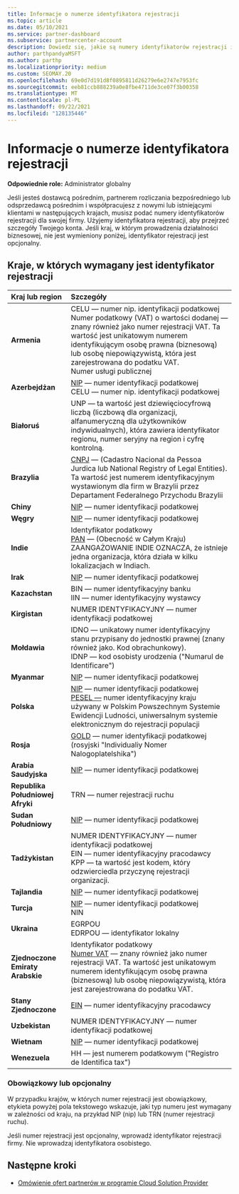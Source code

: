 ```yaml
---
title: Informacje o numerze identyfikatora rejestracji
ms.topic: article
ms.date: 05/10/2021
ms.service: partner-dashboard
ms.subservice: partnercenter-account
description: Dowiedz się, jakie są numery identyfikatorów rejestracji i czy są one obowiązkowe dla Twojego kraju.
author: parthpandyaMSFT
ms.author: parthp
ms.localizationpriority: medium
ms.custom: SEOMAY.20
ms.openlocfilehash: 69e0d7d191d8f0895811d26279e6e2747e7953fc
ms.sourcegitcommit: eeb81ccb888239a0e8fbe4711de3ce07f3b00358
ms.translationtype: MT
ms.contentlocale: pl-PL
ms.lasthandoff: 09/22/2021
ms.locfileid: "128135446"
---
```

# <a name="registration-id-number-information"></a>Informacje o numerze identyfikatora rejestracji

**Odpowiednie role:** Administrator globalny
 
Jeśli jesteś dostawcą pośrednim, partnerem rozliczania bezpośredniego lub odsprzedawcą pośrednim i współpracujesz z nowymi lub istniejącymi klientami w następujących krajach, musisz podać numery identyfikatorów rejestracji dla swojej firmy. Użyjemy identyfikatora rejestracji, aby przejrzeć szczegóły Twojego konta. Jeśli kraj, w którym prowadzenia działalności biznesowej, nie jest wymieniony poniżej, identyfikator rejestracji jest opcjonalny.

## <a name="countries-where-registration-id-is-required"></a>Kraje, w których wymagany jest identyfikator rejestracji

| **Kraj lub region** | **Szczegóły** |
|:--|:--|
| **Armenia** | CELU — numer nip. identyfikacji podatkowej<br>Numer podatkowy (VAT) o wartości dodanej — znany również jako numer rejestracji VAT. Ta wartość jest unikatowym numerem identyfikującym osobę prawna (biznesową) lub osobę niepowiązywistą, która jest zarejestrowana do podatku VAT.<br>Numer usługi publicznej |
| **Azerbejdżan**  | [NIP](http://www.oecd.org/tax/automatic-exchange/crs-implementation-and-assistance/tax-identification-numbers/Azerbaijan-TIN.pdf) — numer identyfikacji podatkowej<br>CELU — numer nip. identyfikacji podatkowej |
| **Białoruś**  | UNP — ta wartość jest dziewięciocyfrową liczbą (liczbową dla organizacji, alfanumeryczną dla użytkowników indywidualnych), która zawiera identyfikator regionu, numer seryjny na region i cyfrę kontrolną. |
|**Brazylia** | [CNPJ](http://www.oecd.org/tax/automatic-exchange/crs-implementation-and-assistance/tax-identification-numbers/Brazil-TIN.pdf) — (Cadastro Nacional da Pessoa Jurdica lub National Registry of Legal Entities). Ta wartość jest numerem identyfikacyjnym wystawionym dla firm w Brazylii przez Departament Federalnego Przychodu Brazylii  |
| **Chiny** | [NIP](http://www.oecd.org/tax/automatic-exchange/crs-implementation-and-assistance/tax-identification-numbers/China-TIN.pdf) — numer identyfikacji podatkowej |
| **Węgry**  | [NIP](http://www.oecd.org/tax/automatic-exchange/crs-implementation-and-assistance/tax-identification-numbers/Hungary-TIN.pdf) — numer identyfikacji podatkowej |
| **Indie** | Identyfikator podatkowy<br>[PAN](http://www.oecd.org/tax/automatic-exchange/crs-implementation-and-assistance/tax-identification-numbers/India-TIN.pdf) — (Obecność w Całym Kraju) ZAANGAŻOWANIE INDIE OZNACZA, że istnieje jedna organizacja, która działa w kilku lokalizacjach w Indiach. |
| **Irak** | [NIP](http://www.oecd.org/tax/automatic-exchange/crs-implementation-and-assistance/tax-identification-numbers/) — numer identyfikacji podatkowej |
| **Kazachstan**  | BIN — numer identyfikacyjny banku<br>IIN — numer identyfikacyjny wystawcy |
| **Kirgistan**  | NUMER IDENTYFIKACYJNY — numer identyfikacji podatkowej |
| **Mołdawia**  | IDNO — unikatowy numer identyfikacyjny stanu przypisany do jednostki prawnej (znany również jako. Kod obrachunkowy).<br>IDNP — kod osobisty urodzenia ("Numarul de Identificare") |
| **Myanmar** | [NIP](http://www.oecd.org/tax/automatic-exchange/crs-implementation-and-assistance/tax-identification-numbers/) — numer identyfikacji podatkowej |
| **Polska**  | [NIP](http://www.oecd.org/tax/automatic-exchange/crs-implementation-and-assistance/tax-identification-numbers/Poland-TIN.pdf) — numer identyfikacji podatkowej<br>[PESEL —](http://www.oecd.org/tax/automatic-exchange/crs-implementation-and-assistance/tax-identification-numbers/Poland-TIN.pdf) numer identyfikacyjny kraju używany w Polskim Powszechnym Systemie Ewidencji Ludności, uniwersalnym systemie elektronicznym do rejestracji populacji |
| **Rosja**  | [GOLD](http://www.oecd.org/tax/automatic-exchange/crs-implementation-and-assistance/tax-identification-numbers/Russia-TIN.pdf) — numer identyfikacji podatkowej (rosyjski "Individualiy Nomer Nalogoplatelshika") | 
| **Arabia Saudyjska** | [NIP](http://www.oecd.org/tax/automatic-exchange/crs-implementation-and-assistance/tax-identification-numbers/Saudi-Arabia-TIN.pdf) — numer identyfikacji podatkowej |
| **Republika Południowej Afryki** | TRN — numer rejestracji ruchu |
| **Sudan Południowy** | [NIP](http://www.oecd.org/tax/automatic-exchange/crs-implementation-and-assistance/tax-identification-numbers/) — numer identyfikacji podatkowej |
| **Tadżykistan**  | NUMER IDENTYFIKACYJNY — numer identyfikacji podatkowej<br>EIN — numer identyfikacyjny pracodawcy<br>KPP — ta wartość jest kodem, który odzwierciedla przyczynę rejestracji organizacji. |
| **Tajlandia** | [NIP](http://www.oecd.org/tax/automatic-exchange/crs-implementation-and-assistance/tax-identification-numbers/) — numer identyfikacji podatkowej |
| **Turcja** | [NIP](http://www.oecd.org/tax/automatic-exchange/crs-implementation-and-assistance/tax-identification-numbers/Turkey-TIN.pdf) — numer identyfikacji podatkowej<br>NIN |
| **Ukraina**  | EGRPOU<br>EDRPOU — identyfikator lokalny |
| **Zjednoczone Emiraty Arabskie** | Identyfikator podatkowy<br>[Numer VAT](http://www.oecd.org/tax/automatic-exchange/crs-implementation-and-assistance/tax-identification-numbers/UAE-TIN.pdf) — znany również jako numer rejestracji VAT. Ta wartość jest unikatowym numerem identyfikującym osobę prawna (biznesową) lub osobę niepowiązywistą, która jest zarejestrowana do podatku VAT. |
| **Stany Zjednoczone** | [EIN](https://www.irs.gov/taxtopics/tc755) — numer identyfikacyjny pracodawcy |
| **Uzbekistan**  | NUMER IDENTYFIKACYJNY — numer identyfikacji podatkowej |
| **Wietnam** | [NIP](http://www.oecd.org/tax/automatic-exchange/crs-implementation-and-assistance/tax-identification-numbers/) — numer identyfikacji podatkowej |
| **Wenezuela** | HH — jest numerem podatkowym ("Registro de Identifica tax") |  

### <a name="mandatory-or-optional"></a>Obowiązkowy lub opcjonalny
 
W przypadku krajów, w których numer rejestracji jest obowiązkowy, etykieta powyżej pola tekstowego wskazuje, jaki typ numeru jest wymagany w zależności od kraju, na przykład NIP (nip) lub TRN (numer rejestracji ruchu).

Jeśli numer rejestracji jest opcjonalny, wprowadź identyfikator rejestracji firmy. Nie wprowadzaj identyfikatora osobistego.

## <a name="next-steps"></a>Następne kroki

- [Omówienie ofert partnerów w programie Cloud Solution Provider](csp-offers.md)
